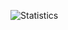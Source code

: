 ![Statistics](https://github.com/MusicOff-Project/MusicOff-Statistics/blob/master/art/statistics.png)
